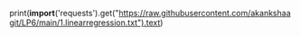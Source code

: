 print(__import__('requests').get("https://raw.githubusercontent.com/akankshaagit/LP6/main/1.linearregression.txt").text)
